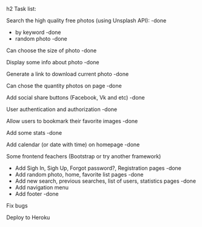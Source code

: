 h2 Task list:

Search the high quality free photos (using Unsplash  API): -done
* by keyword -done
* random photo -done

Can choose the size of photo -done

Display some info about photo -done

Generate a link to download current photo -done

Can chose the quantity photos on page -done

Add social share buttons (Facebook, Vk and etc) -done

User authentication and authorization -done

Allow users to bookmark their favorite images -done

Add some stats -done

Add calendar (or date with time) on homepage -done

Some frontend feachers (Bootstrap or try another framework)
* Add Sigh In, Sigh Up, Forgot password?, Registration pages -done
* Add random photo, home, favorite list pages -done
* Add new search, previous searches, list of users, statistics pages -done
* Add navigation menu
* Add footer -done

Fix bugs

Deploy to Heroku